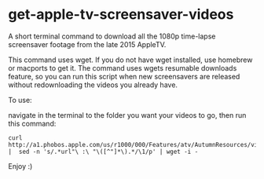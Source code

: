 # get-apple-tv-screensaver-videos

A short terminal command to download all the 1080p time-lapse screensaver footage from the late 2015 AppleTV.  

This command uses wget. If you do not have wget installed, use homebrew or macports to get it. The command uses wgets resumable downloads feature, so you can run this script when new screensavers are released without redownloading the videos you already have.  

To use:

navigate in the terminal to the folder you want your videos to go, then run this command:

    curl http://a1.phobos.apple.com/us/r1000/000/Features/atv/AutumnResources/videos/entries.json |  sed -n 's/.*url"\ :\ "\([^"]*\).*/\1/p' | wget -i -


Enjoy :)

